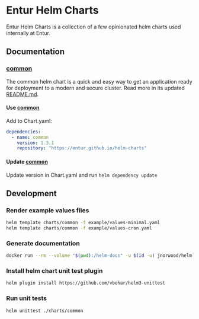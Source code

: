 # Entur Helm Charts

Entur Helm Charts is a collection of a few opinionated helm charts used internally at Entur.

## Documentation

### [common](./charts/common/README.md)

The common helm chart is a quick and easy way to get an application ready for deployment to a modern and secure cluster.
Read more in its updated [README.md](./charts/common/README.md).

#### Use [common](./charts/common/README.md)
Add to Chart.yaml:

```yaml
dependencies:
  - name: common
    version: 1.3.1
    repository: "https://entur.github.io/helm-charts"
```

#### Update [common](./charts/common/README.md)  

Update version in Chart.yaml and run `helm dependency update`

## Development

### Render example values files

```bash
helm template charts/common -f example/values-minimal.yaml
helm template charts/common -f example/values-cron.yaml
```

### Generate documentation

```bash
docker run --rm --volume "$(pwd):/helm-docs" -u $(id -u) jnorwood/helm-docs:latest
```
        
### Install helm chart unit test plugin

```bash
helm plugin install https://github.com/vbehar/helm3-unittest
```
        
### Run unit tests

```bash
helm unittest ./charts/common
```
